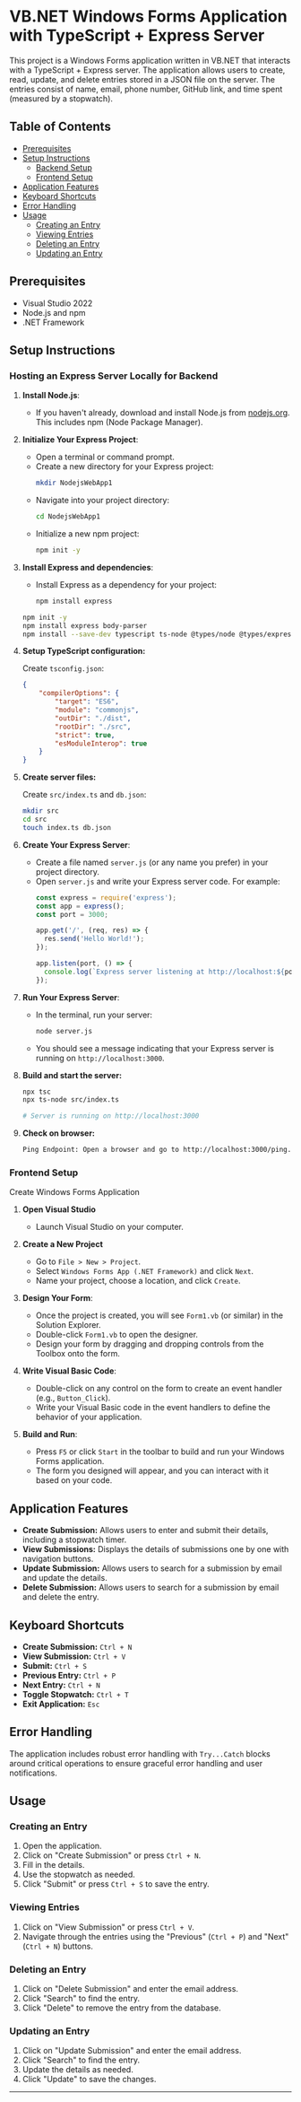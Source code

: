 # VB.NET Windows Forms Application with TypeScript + Express Server

This project is a Windows Forms application written in VB.NET that interacts with a TypeScript + Express server. The application allows users to create, read, update, and delete entries stored in a JSON file on the server. The entries consist of name, email, phone number, GitHub link, and time spent (measured by a stopwatch).

## Table of Contents

- [Prerequisites](#prerequisites)
- [Setup Instructions](#setup-instructions)
  - [Backend Setup](#backend-setup)
  - [Frontend Setup](#frontend-setup)
- [Application Features](#application-features)
- [Keyboard Shortcuts](#keyboard-shortcuts)
- [Error Handling](#error-handling)
- [Usage](#usage)
  - [Creating an Entry](#creating-an-entry)
  - [Viewing Entries](#viewing-entries)
  - [Deleting an Entry](#deleting-an-entry)
  - [Updating an Entry](#updating-an-entry)

## Prerequisites

- Visual Studio 2022
- Node.js and npm
- .NET Framework

## Setup Instructions

### Hosting an Express Server Locally for Backend 

1. **Install Node.js**:
   - If you haven't already, download and install Node.js from [nodejs.org](https://nodejs.org/). This includes npm (Node Package Manager).

2. **Initialize Your Express Project**:
   - Open a terminal or command prompt.
   - Create a new directory for your Express project:
     ```sh
     mkdir NodejsWebApp1
     ```
   - Navigate into your project directory:
     ```sh
     cd NodejsWebApp1
     ```
   - Initialize a new npm project:
     ```sh
     npm init -y
     ```

3. **Install Express and dependencies**:
   - Install Express as a dependency for your project:
     ```sh
     npm install express
     ```

    ```sh
    npm init -y
    npm install express body-parser
    npm install --save-dev typescript ts-node @types/node @types/express
    ```

4. **Setup TypeScript configuration:**

    Create `tsconfig.json`:

    ```json
    {
        "compilerOptions": {
            "target": "ES6",
            "module": "commonjs",
            "outDir": "./dist",
            "rootDir": "./src",
            "strict": true,
            "esModuleInterop": true
        }
    }
    ```

5. **Create server files:**

    Create `src/index.ts` and `db.json`:

    ```sh
    mkdir src
    cd src
    touch index.ts db.json
    ```
    
6. **Create Your Express Server**:
   - Create a file named `server.js` (or any name you prefer) in your project directory.
   - Open `server.js` and write your Express server code. For example:
     ```javascript
     const express = require('express');
     const app = express();
     const port = 3000;

     app.get('/', (req, res) => {
       res.send('Hello World!');
     });

     app.listen(port, () => {
       console.log(`Express server listening at http://localhost:${port}`);
     });
     ```

7. **Run Your Express Server**:
   - In the terminal, run your server:
     ```sh
     node server.js
     ```
   - You should see a message indicating that your Express server is running on `http://localhost:3000`.


8. **Build and start the server:**

    ```sh
    npx tsc
    npx ts-node src/index.ts

    # Server is running on http://localhost:3000
    ```
9. **Check on browser:**
   ```sh
   Ping Endpoint: Open a browser and go to http://localhost:3000/ping. You should see "true" always while the server is running.
   ```

### Frontend Setup

Create Windows Forms Application

1. **Open Visual Studio**
   - Launch Visual Studio on your computer.

2. **Create a New Project**
   - Go to `File > New > Project`.
   - Select `Windows Forms App (.NET Framework)` and click `Next`.
   - Name your project, choose a location, and click `Create`.

3. **Design Your Form**:
   - Once the project is created, you will see `Form1.vb` (or similar) in the Solution Explorer.
   - Double-click `Form1.vb` to open the designer.
   - Design your form by dragging and dropping controls from the Toolbox onto the form.

4. **Write Visual Basic Code**:
   - Double-click on any control on the form to create an event handler (e.g., `Button_Click`).
   - Write your Visual Basic code in the event handlers to define the behavior of your application.

5. **Build and Run**:
   - Press `F5` or click `Start` in the toolbar to build and run your Windows Forms application.
   - The form you designed will appear, and you can interact with it based on your code.

## Application Features
- **Create Submission:** Allows users to enter and submit their details, including a stopwatch timer.
- **View Submissions:** Displays the details of submissions one by one with navigation buttons.
- **Update Submission:** Allows users to search for a submission by email and update the details.
- **Delete Submission:** Allows users to search for a submission by email and delete the entry.

## Keyboard Shortcuts

- **Create Submission:** `Ctrl + N`
- **View Submission:** `Ctrl + V`
- **Submit:** `Ctrl + S`
- **Previous Entry:** `Ctrl + P`
- **Next Entry:** `Ctrl + N`
- **Toggle Stopwatch:** `Ctrl + T`
- **Exit Application:** `Esc`

## Error Handling

The application includes robust error handling with `Try...Catch` blocks around critical operations to ensure graceful error handling and user notifications.

## Usage

### Creating an Entry

1. Open the application.
2. Click on "Create Submission" or press `Ctrl + N`.
3. Fill in the details.
4. Use the stopwatch as needed.
5. Click "Submit" or press `Ctrl + S` to save the entry.

### Viewing Entries

1. Click on "View Submission" or press `Ctrl + V`.
2. Navigate through the entries using the "Previous" (`Ctrl + P`) and "Next" (`Ctrl + N`) buttons.

### Deleting an Entry

1. Click on "Delete Submission" and enter the email address.
2. Click "Search" to find the entry.
3. Click "Delete" to remove the entry from the database.

### Updating an Entry

1. Click on "Update Submission" and enter the email address.
2. Click "Search" to find the entry.
3. Update the details as needed.
4. Click "Update" to save the changes.

---
